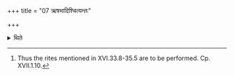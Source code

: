 +++
title = "07 ऋषभादिश्चित्यन्तः"

+++

<details><summary>थिते</summary>

7. Then the layer is to be built completely beginning with (placing of) the R̥ṣabha (Bull bricks).[^1]  

[^1]: Thus the rites mentioned in XVI.33.8-35.5 are to be performed. Cp. XVII.1.10.   
</details>
